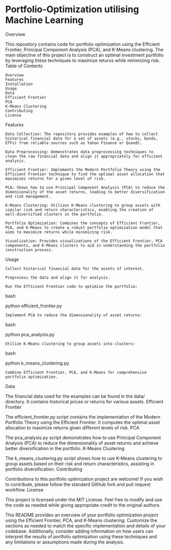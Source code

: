 # Portfolio-Optimization utilising Machine Learning
Overview

This repository contains code for portfolio optimization using the Efficient Frontier, Principal Component Analysis (PCA), and K-Means clustering. The main objective of this project is to construct an optimal investment portfolio by leveraging these techniques to maximize returns while minimizing risk.
Table of Contents

    Overview
    Features
    Installation
    Usage
    Data
    Efficient Frontier
    PCA
    K-Means Clustering
    Contributing
    License

Features

    Data Collection: The repository provides examples of how to collect historical financial data for a set of assets (e.g., stocks, bonds, ETFs) from reliable sources such as Yahoo Finance or Quandl.

    Data Preprocessing: Demonstrates data preprocessing techniques to clean the raw financial data and align it appropriately for efficient analysis.

    Efficient Frontier: Implements the Modern Portfolio Theory using the Efficient Frontier technique to find the optimal asset allocation that maximizes returns for a given level of risk.

    PCA: Shows how to use Principal Component Analysis (PCA) to reduce the dimensionality of the asset returns, leading to better diversification and risk management.

    K-Means Clustering: Utilizes K-Means clustering to group assets with similar risk and return characteristics, enabling the creation of well-diversified clusters in the portfolio.

    Portfolio Optimization: Combines the concepts of Efficient Frontier, PCA, and K-Means to create a robust portfolio optimization model that aims to maximize returns while minimizing risk.

    Visualization: Provides visualizations of the Efficient Frontier, PCA components, and K-Means clusters to aid in understanding the portfolio construction process.

Usage

    Collect historical financial data for the assets of interest.

    Preprocess the data and align it for analysis.

    Run the Efficient Frontier code to optimize the portfolio:

bash

python efficient_frontier.py

    Implement PCA to reduce the dimensionality of asset returns:

bash

python pca_analysis.py

    Utilize K-Means clustering to group assets into clusters:

bash

python k_means_clustering.py

    Combine Efficient Frontier, PCA, and K-Means for comprehensive portfolio optimization.

Data

The financial data used for the examples can be found in the data/ directory. It contains historical prices or returns for various assets.
Efficient Frontier

The efficient_frontier.py script contains the implementation of the Modern Portfolio Theory using the Efficient Frontier. It computes the optimal asset allocation to maximize returns given different levels of risk.
PCA

The pca_analysis.py script demonstrates how to use Principal Component Analysis (PCA) to reduce the dimensionality of asset returns and achieve better diversification in the portfolio.
K-Means Clustering

The k_means_clustering.py script shows how to use K-Means clustering to group assets based on their risk and return characteristics, assisting in portfolio diversification.
Contributing

Contributions to this portfolio optimization project are welcome! If you wish to contribute, please follow the standard GitHub fork and pull request workflow.
License

This project is licensed under the MIT License. Feel free to modify and use the code as needed while giving appropriate credit to the original authors.

This README provides an overview of your portfolio optimization project using the Efficient Frontier, PCA, and K-Means clustering. Customize the sections as needed to match the specific implementation and details of your codebase. Additionally, consider adding information on how users can interpret the results of portfolio optimization using these techniques and any limitations or assumptions made during the analysis.
